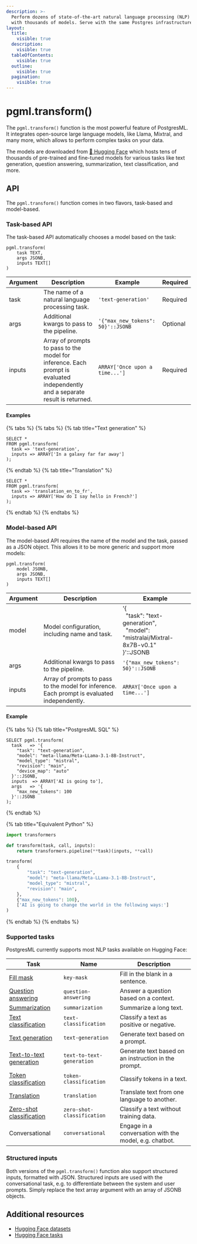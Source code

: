 ```yaml
---
description: >-
  Perform dozens of state-of-the-art natural language processing (NLP) tasks
  with thousands of models. Serve with the same Postgres infrastructure.
layout:
  title:
    visible: true
  description:
    visible: true
  tableOfContents:
    visible: true
  outline:
    visible: true
  pagination:
    visible: true
---
```


# pgml.transform()

The `pgml.transform()` function is the most powerful feature of PostgresML. It integrates open-source large language models, like Llama, Mixtral, and many more, which allows to perform complex tasks on your data.

The models are downloaded from [🤗 Hugging Face](https://huggingface.co/transformers) which hosts tens of thousands of pre-trained and fine-tuned models for various tasks like text generation, question answering, summarization, text classification, and more.

## API

The `pgml.transform()` function comes in two flavors, task-based and model-based.

### Task-based API

The task-based API automatically chooses a model based on the task:

```postgresql
pgml.transform(
    task TEXT,
    args JSONB,
    inputs TEXT[]
)
```

| Argument | Description | Example | Required |
|----------|-------------|---------|----------|
| task | The name of a natural language processing task. | `'text-generation'` | Required |
| args | Additional kwargs to pass to the pipeline. | `'{"max_new_tokens": 50}'::JSONB` | Optional |
| inputs | Array of prompts to pass to the model for inference. Each prompt is evaluated independently and a separate result is returned. | `ARRAY['Once upon a time...']` | Required |

#### Examples

{% tabs %}
{% tabs %}
{% tab title="Text generation" %}

```postgresql
SELECT *
FROM pgml.transform(
  task => 'text-generation',
  inputs => ARRAY['In a galaxy far far away']
);
```

{% endtab %}
{% tab title="Translation" %}

```postgresql
SELECT *
FROM pgml.transform(
  task => 'translation_en_to_fr',
  inputs => ARRAY['How do I say hello in French?']
);
```

{% endtab %}
{% endtabs %}

### Model-based API

The model-based API requires the name of the model and the task, passed as a JSON object. This allows it to be more generic and support more models:

```postgresql
pgml.transform(
    model JSONB,
    args JSONB,
    inputs TEXT[]
)
```

<table class="table-sm table">
  <thead>
    <th>Argument</th>
    <th>Description</th>
    <th>Example</th>
  </thead>
  <tbody>
    <tr>
      <td>model</td>
      <td>Model configuration, including name and task.</td>
      <td>
        <div class="code-multi-line font-monospace">
          '{
            <br>&nbsp;&nbsp;"task": "text-generation",
            <br>&nbsp;&nbsp;"model": "mistralai/Mixtral-8x7B-v0.1"
          <br>}'::JSONB
        </div>
      </td>
    </tr>
    <tr>
      <td>args</td>
      <td>Additional kwargs to pass to the pipeline.</td>
      <td><code>'{"max_new_tokens": 50}'::JSONB</code></td>
    </tr>
    <tr>
      <td>inputs</td>
      <td>Array of prompts to pass to the model for inference. Each prompt is evaluated independently.</td>
      <td><code>ARRAY['Once upon a time...']</code></td>
    </tr>
</table>

#### Example

{% tabs %}
{% tab title="PostgresML SQL" %}

```postgresql
SELECT pgml.transform(
  task   => '{
    "task": "text-generation",
    "model": "meta-llama/Meta-LLama-3.1-8B-Instruct",
    "model_type": "mistral",
    "revision": "main",
    "device_map": "auto"
  }'::JSONB,
  inputs  => ARRAY['AI is going to'],
  args   => '{
    "max_new_tokens": 100
  }'::JSONB
);
```

{% endtab %}

{% tab title="Equivalent Python" %}

```python
import transformers

def transform(task, call, inputs):
    return transformers.pipeline(**task)(inputs, **call)

transform(
    {
        "task": "text-generation",
        "model": "meta-llama/Meta-LLama-3.1-8B-Instruct",
        "model_type": "mistral",
        "revision": "main",
    },
    {"max_new_tokens": 100},
    ['AI is going to change the world in the following ways:']
)
```

{% endtab %}
{% endtabs %}


### Supported tasks

PostgresML currently supports most NLP tasks available on Hugging Face:

| Task | Name | Description |
|------|-------------|---------|
| [Fill mask](fill-mask) | `key-mask` | Fill in the blank in a sentence. |
| [Question answering](question-answering) | `question-answering` | Answer a question based on a context. |
| [Summarization](summarization) | `summarization` | Summarize a long text. |
| [Text classification](text-classification) | `text-classification` | Classify a text as positive or negative. |
| [Text generation](text-generation) | `text-generation` | Generate text based on a prompt. |
| [Text-to-text generation](text-to-text-generation) | `text-to-text-generation` | Generate text based on an instruction in the prompt. |
| [Token classification](token-classification) | `token-classification` | Classify tokens in a text. |
| [Translation](translation) | `translation` | Translate text from one language to another. |
| [Zero-shot classification](zero-shot-classification) | `zero-shot-classification` | Classify a text without training data. |
| Conversational | `conversational` | Engage in a conversation with the model, e.g. chatbot. |

### Structured inputs

Both versions of the `pgml.transform()` function also support structured inputs, formatted with JSON. Structured inputs are used with the conversational task, e.g. to differentiate between the system and user prompts. Simply replace the text array argument with an array of JSONB objects.


## Additional resources

- [Hugging Face datasets](https://huggingface.co/datasets)
- [Hugging Face tasks](https://huggingface.co/tasks)
